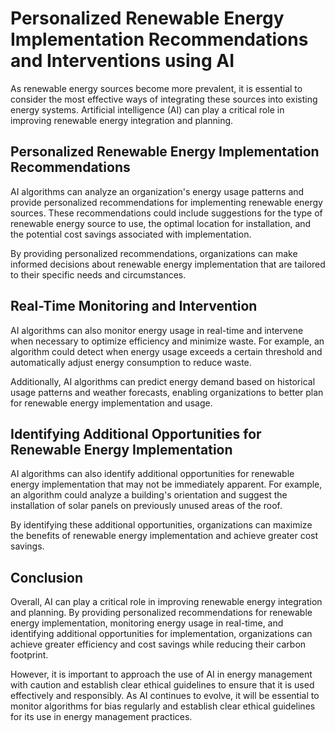 Personalized Renewable Energy Implementation Recommendations and Interventions using AI
===============================================================================================================================================================

As renewable energy sources become more prevalent, it is essential to consider the most effective ways of integrating these sources into existing energy systems. Artificial intelligence (AI) can play a critical role in improving renewable energy integration and planning.

Personalized Renewable Energy Implementation Recommendations
------------------------------------------------------------

AI algorithms can analyze an organization's energy usage patterns and provide personalized recommendations for implementing renewable energy sources. These recommendations could include suggestions for the type of renewable energy source to use, the optimal location for installation, and the potential cost savings associated with implementation.

By providing personalized recommendations, organizations can make informed decisions about renewable energy implementation that are tailored to their specific needs and circumstances.

Real-Time Monitoring and Intervention
-------------------------------------

AI algorithms can also monitor energy usage in real-time and intervene when necessary to optimize efficiency and minimize waste. For example, an algorithm could detect when energy usage exceeds a certain threshold and automatically adjust energy consumption to reduce waste.

Additionally, AI algorithms can predict energy demand based on historical usage patterns and weather forecasts, enabling organizations to better plan for renewable energy implementation and usage.

Identifying Additional Opportunities for Renewable Energy Implementation
------------------------------------------------------------------------

AI algorithms can also identify additional opportunities for renewable energy implementation that may not be immediately apparent. For example, an algorithm could analyze a building's orientation and suggest the installation of solar panels on previously unused areas of the roof.

By identifying these additional opportunities, organizations can maximize the benefits of renewable energy implementation and achieve greater cost savings.

Conclusion
----------

Overall, AI can play a critical role in improving renewable energy integration and planning. By providing personalized recommendations for renewable energy implementation, monitoring energy usage in real-time, and identifying additional opportunities for implementation, organizations can achieve greater efficiency and cost savings while reducing their carbon footprint.

However, it is important to approach the use of AI in energy management with caution and establish clear ethical guidelines to ensure that it is used effectively and responsibly. As AI continues to evolve, it will be essential to monitor algorithms for bias regularly and establish clear ethical guidelines for its use in energy management practices.

